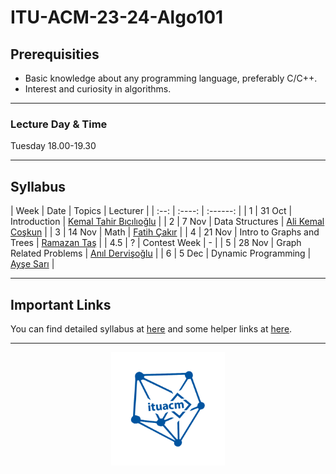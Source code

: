 # ITU-ACM-23-24-Algo101

## Prerequisities

- Basic knowledge about any programming language, preferably C/C++.
- Interest and curiosity in algorithms.

---

### Lecture Day & Time

Tuesday 18.00-19.30

---

## Syllabus

| Week | Date | Topics | Lecturer |
| :--: | :----: | :------: |
| 1 | 31 Oct | Introduction | [Kemal Tahir Bıcılıoğlu](https://github.com/kemaltahirbicilioglu) |
| 2 | 7 Nov | Data Structures | [Ali Kemal Coşkun](https://github.com/alikemalcoskun) |
| 3 | 14 Nov | Math | [Fatih Çakır](https://github.com/wfatih) |
| 4 | 21 Nov | Intro to Graphs and Trees | [Ramazan Taş](https://github.com/Rmzntas) |
| 4.5 | ? | Contest Week | - |
| 5 | 28 Nov | Graph Related Problems | [Anıl Dervişoğlu](https://github.com/anildervis) |
| 6 | 5 Dec | Dynamic Programming | [Ayşe Sarı](https://github.com/Ashluu) |

---
## Important Links
You can find detailed syllabus at [here](./syllabus.md) and some helper links at [here](./links.md).

---

<p align="center">
    <img src="./algologo.png" width="36%">
</p>
